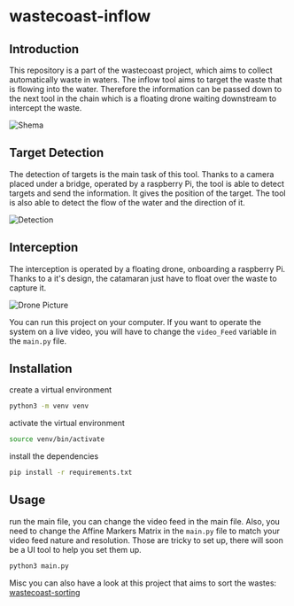 # wastecoast-inflow

## Introduction

This repository is a part of the wastecoast project, which aims to collect automatically waste in waters.
The inflow tool aims to target the waste that is flowing into the water.
Therefore the information can be passed down to the next tool in the chain which is a floating drone waiting downstream to intercept the waste.

![Shema](https://yuwpxekhcyxqobbumhuc.supabase.co/storage/v1/object/public/Wastecoast/Images/Schema.png)

## Target Detection

The detection of targets is the main task of this tool. Thanks to a camera placed under a bridge, operated by a raspberry Pi, the tool is able to detect targets and send the information. It gives the position of the target. The tool is also able to detect the flow of the water and the direction of it.

![Detection](https://yuwpxekhcyxqobbumhuc.supabase.co/storage/v1/object/public/Wastecoast/Images/Passage.png)

## Interception

The interception is operated by a floating drone, onboarding a raspberry Pi. Thanks to a it's design, the catamaran just have to float over the waste to capture it.

![Drone Picture](https://yuwpxekhcyxqobbumhuc.supabase.co/storage/v1/object/public/Wastecoast/Images/IMG_6473%202.png)

You can run this project on your computer.
If you want to operate the system on a live video, you will have to change the `video_Feed` variable in the `main.py` file.

## Installation

create a virtual environment

```bash
python3 -m venv venv
```

activate the virtual environment

```bash
source venv/bin/activate
```

install the dependencies

```bash
pip install -r requirements.txt
```

## Usage

run the main file, you can change the video feed in the main file.
Also, you need to change the Affine Markers Matrix in the `main.py` file to match your video feed nature and resolution.
Those are tricky to set up, there will soon be a UI tool to help you set them up.

```bash
python3 main.py
```

Misc you can also have a look at this project that aims to sort the wastes: [wastecoast-sorting]()

